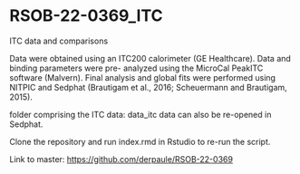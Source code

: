 # RSOB-22-0369_ITC
ITC data and comparisons

Data were obtained using an ITC200 calorimeter (GE Healthcare). Data and binding parameters were pre- analyzed using the MicroCal PeakITC software (Malvern). 
Final analysis and global fits were performed using NITPIC and Sedphat (Brautigam et al., 2016; Scheuermann and Brautigam, 2015).

folder comprising the ITC data: data_itc
data can also be re-opened in Sedphat.

Clone the repository and run index.rmd in Rstudio to re-run the script.

Link to master: https://github.com/derpaule/RSOB-22-0369
